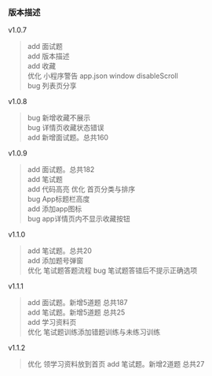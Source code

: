 ### 版本描述

v1.0.7
> add 面试题   
> add 版本描述   
> add 收藏   
> 优化 小程序警告 app.json window disableScroll   
> bug 列表页分享   

v1.0.8
> bug 新增收藏不展示   
> bug 详情页收藏状态错误   
> add 新增面试题。总共160

v1.0.9
> add 面试题。总共182   
> add 笔试题   
> add 代码高亮
> 优化 首页分类与排序   
> bug App标题栏高度   
> add 添加app图标   
> bug app详情页内不显示收藏按钮

v1.1.0
> add 笔试题。总共20   
> add 添加题号弹窗   
> 优化 笔试题答题流程
> bug 笔试题答错后不提示正确选项   

v1.1.1
> add 面试题。新增5道题 总共187   
> add 笔试题。新增5道题 总共25   
> add 学习资料页   
> 优化 笔试题训练添加错题训练与未练习训练   

v1.1.2
> 优化 领学习资料放到首页
> add 笔试题。新增2道题 总共27   